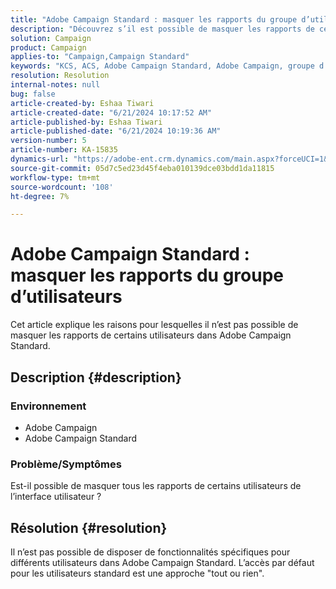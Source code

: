 ```yaml
---
title: "Adobe Campaign Standard : masquer les rapports du groupe d’utilisateurs"
description: "Découvrez s’il est possible de masquer les rapports de certains utilisateurs dans Adobe Campaign Standard."
solution: Campaign
product: Campaign
applies-to: "Campaign,Campaign Standard"
keywords: "KCS, ACS, Adobe Campaign Standard, Adobe Campaign, groupe d’utilisateurs, masquer les rapports, FAQ"
resolution: Resolution
internal-notes: null
bug: false
article-created-by: Eshaa Tiwari
article-created-date: "6/21/2024 10:17:52 AM"
article-published-by: Eshaa Tiwari
article-published-date: "6/21/2024 10:19:36 AM"
version-number: 5
article-number: KA-15835
dynamics-url: "https://adobe-ent.crm.dynamics.com/main.aspx?forceUCI=1&pagetype=entityrecord&etn=knowledgearticle&id=be6f8181-b72f-ef11-840a-6045bd029b18"
source-git-commit: 05d7c5ed23d45f4eba010139dce03bdd1da11815
workflow-type: tm+mt
source-wordcount: '108'
ht-degree: 7%

---
```


# Adobe Campaign Standard : masquer les rapports du groupe d’utilisateurs


Cet article explique les raisons pour lesquelles il n’est pas possible de masquer les rapports de certains utilisateurs dans Adobe Campaign Standard.

## Description {#description}


### Environnement

- Adobe Campaign
- Adobe Campaign Standard


### Problème/Symptômes

Est-il possible de masquer tous les rapports de certains utilisateurs de l’interface utilisateur ?


## Résolution {#resolution}


Il n’est pas possible de disposer de fonctionnalités spécifiques pour différents utilisateurs dans Adobe Campaign Standard. L’accès par défaut pour les utilisateurs standard est une approche &quot;tout ou rien&quot;.
